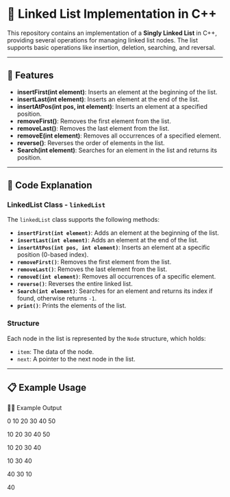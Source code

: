 # 🔗 **Linked List Implementation in C++**

This repository contains an implementation of a **Singly Linked List** in C++, providing several operations for managing linked list nodes. The list supports basic operations like insertion, deletion, searching, and reversal.

---

## 🌟 **Features**

- **insertFirst(int element)**: Inserts an element at the beginning of the list.
- **insertLast(int element)**: Inserts an element at the end of the list.
- **insertAtPos(int pos, int element)**: Inserts an element at a specified position.
- **removeFirst()**: Removes the first element from the list.
- **removeLast()**: Removes the last element from the list.
- **removeE(int element)**: Removes all occurrences of a specified element.
- **reverse()**: Reverses the order of elements in the list.
- **Search(int element)**: Searches for an element in the list and returns its position.

---

## 📜 **Code Explanation**

### **LinkedList Class - `linkedList`**

The `linkedList` class supports the following methods:

- **`insertFirst(int element)`**: Adds an element at the beginning of the list.
- **`insertLast(int element)`**: Adds an element at the end of the list.
- **`insertAtPos(int pos, int element)`**: Inserts an element at a specific position (0-based index).
- **`removeFirst()`**: Removes the first element from the list.
- **`removeLast()`**: Removes the last element from the list.
- **`removeE(int element)`**: Removes all occurrences of a specific element.
- **`reverse()`**: Reverses the entire linked list.
- **`Search(int element)`**: Searches for an element and returns its index if found, otherwise returns `-1`.
- **`print()`**: Prints the elements of the list.

### **Structure**

Each node in the list is represented by the `Node` structure, which holds:
- `item`: The data of the node.
- `next`: A pointer to the next node in the list.

---

## 📋 **Example Usage**






🧑‍💻 Example Output

0 10 20 30 40 50

10 20 30 40 50

10 20 30 40

10 30 40

40 30 10

40
